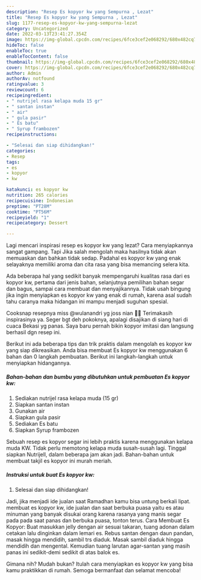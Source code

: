 ```yaml
---
description: "Resep Es kopyor kw yang Sempurna , Lezat"
title: "Resep Es kopyor kw yang Sempurna , Lezat"
slug: 1177-resep-es-kopyor-kw-yang-sempurna-lezat
category: Uncategorized
date: 2022-03-13T23:41:27.354Z
image: https://img-global.cpcdn.com/recipes/6fce3cef2e068292/680x482cq70/es-kopyor-kw-foto-resep-utama.jpg
hideToc: false
enableToc: true
enableTocContent: false
thumbnail: https://img-global.cpcdn.com/recipes/6fce3cef2e068292/680x482cq70/es-kopyor-kw-foto-resep-utama.jpg
cover: https://img-global.cpcdn.com/recipes/6fce3cef2e068292/680x482cq70/es-kopyor-kw-foto-resep-utama.jpg
author: Admin
authorAv: notfound
ratingvalue: 3
reviewcount: 6
recipeingredient:
- " nutrijel rasa kelapa muda 15 gr"
- " santan instan"
- " air"
- " gula pasir"
- " Es batu"
- " Syrup frambozen"
recipeinstructions:

- "Selesai dan siap dihidangkan!"
categories:
- Resep
tags:
- es
- kopyor
- kw

katakunci: es kopyor kw 
nutrition: 265 calories
recipecuisine: Indonesian
preptime: "PT28M"
cooktime: "PT56M"
recipeyield: "1"
recipecategory: Dessert

---
```



Lagi mencari inspirasi resep es kopyor kw yang lezat? Cara menyiapkannya sangat gampang. Tapi Jika salah mengolah maka hasilnya tidak akan memuaskan dan bahkan tidak sedap. Padahal es kopyor kw yang enak selayaknya memiliki aroma dan cita rasa yang bisa memancing selera kita.


Ada beberapa hal yang sedikit banyak mempengaruhi kualitas rasa dari es kopyor kw, pertama dari jenis bahan, selanjutnya pemilihan bahan segar dan bagus, sampai cara membuat dan menyajikannya. Tidak usah bingung jika ingin menyiapkan es kopyor kw yang enak di rumah, karena asal sudah tahu caranya maka hidangan ini mampu menjadi suguhan spesial.

Cooksnap resepnya miss @wulanandri yg joss nian 👍🏻 Terimakasih inspirasinya ya. Seger bgt deh pokoknya, apalagi disajikan di siang hari di cuaca Bekasi yg panas. Saya baru pernah bikin kopyor imitasi dan langsung berhasil dgn resep ini.


Berikut ini ada beberapa tips dan trik praktis dalam mengolah es kopyor kw yang siap dikreasikan. Anda bisa membuat Es kopyor kw menggunakan 6 bahan dan 0 langkah pembuatan. Berikut ini langkah-langkah untuk menyiapkan hidangannya.

<!--inarticleads1-->

##### Bahan-bahan dan bumbu yang dibutuhkan untuk pembuatan Es kopyor kw:

1. Sediakan  nutrijel rasa kelapa muda (15 gr)
1. Siapkan  santan instan
1. Gunakan  air
1. Siapkan  gula pasir
1. Sediakan  Es batu
1. Siapkan  Syrup frambozen


Sebuah resep es kopyor segar ini lebih praktis karena menggunakan kelapa muda KW. Tidak perlu memotong kelapa muda susah-susah lagi. Tinggal siapkan Nutrijell, dalam beberapa jam akan jadi. Bahan-bahan untuk membuat takjil es kopyor ini murah meriah. 

<!--inarticleads2-->

##### Instruksi untuk buat Es kopyor kw:


1. Selesai dan siap dihidangkan!

Jadi, jika menjadi ide jualan saat Ramadhan kamu bisa untung berkali lipat. membuat es kopyor kw, ide jualan dan saat berbuka puasa yaitu es atau minuman yang banyak disukai orang karena rasanya yang manis segar pada pada saat panas dan berbuka puasa, tonton terus. Cara Membuat Es Kopyor: Buat masukkan jelly dengan air sesuai takaran, tuang adonan dalam cetakan lalu dinginkan dalam lemari es. Rebus santan dengan daun pandan, masak hingga mendidih, sambil trs diaduk. Masak sambil diaduk hingga mendidih dan mengental. Kemudian tuang larutan agar-santan yang masih panas ini sedikit-demi sedikit di atas balok es. 

Gimana nih? Mudah bukan? Itulah cara menyiapkan es kopyor kw yang bisa kamu praktikkan di rumah. Semoga bermanfaat dan selamat mencoba!
